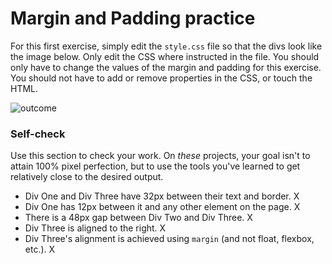 # Margin and Padding practice

For this first exercise, simply edit the `style.css` file so that the divs look like the image below. Only edit the CSS where instructed in the file.  You should only have to change the values of the margin and padding for this exercise. You should not have to add or remove properties in the CSS, or touch the HTML.

![outcome](./desired-outcome.png)

### Self-check 
Use this section to check your work. On _these_ projects, your goal isn't to attain 100% pixel perfection, but to use the tools you've learned to get relatively close to the desired output.

- Div One and Div Three have 32px between their text and border.    X
- Div One has 12px between it and any other element on the page.    X
- There is a 48px gap between Div Two and Div Three.    X
- Div Three is aligned to the right.    X
- Div Three's alignment is achieved using `margin` (and not float, flexbox, etc.).  X